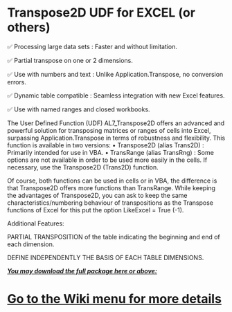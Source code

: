 # Transpose2D UDF for EXCEL (or others)

✅ Processing large data sets : Faster and without limitation.

✅ Partial transpose on one or 2 dimensions.

✅ Use with numbers and text : Unlike Application.Transpose, no conversion errors. 

✅ Dynamic table compatible : Seamless integration with new Excel features. 

✅ Use with named ranges and closed workbooks.

The User Defined Function (UDF) AL7_Transpose2D offers an advanced and powerful solution for transposing matrices or ranges of cells into Excel, surpassing Application.Transpose in terms of robustness and flexibility. This function is available in two versions:
•	Transpose2D (alias Trans2D) : 
Primarily intended for use in VBA.
•	TransRange (alias TransRng) : 
Some options are not available in order to be used more easily in the cells. If necessary, use the Transpose2D (Trans2D) function. 

Of course, both functions can be used in cells or in VBA, the difference is that Transpose2D offers more functions than TransRange.
While keeping the advantages of Transpose2D, you can ask to keep the same characteristics/numbering behaviour of transpositions as the Transpose functions of Excel for this put the option LikeExcel = True (-1). 

Additional Features:

PARTIAL TRANSPOSITION of the table indicating the beginning and end of each dimension. 

DEFINE INDEPENDENTLY THE BASIS OF EACH TABLE DIMENSIONS.

***[You may download the full package here or above:](https://github.com/AL7Seven/Transpose2D/releases/download/untagged-2581487c289173a64814/AL7_Transpose2D.V2.1.GITHUB.Package.zip)***

# [Go to the Wiki menu for more details](https://github.com/AL7Seven/Transpose2D-UDF-for-EXCEL/wiki#why-al7_transpose2d)
